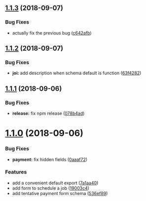 ## [1.1.3](https://github.com/oscar-g/job-board-schema/compare/v1.1.2...v1.1.3) (2018-09-07)


### Bug Fixes

* actually fix the previous bug ([c642afb](https://github.com/oscar-g/job-board-schema/commit/c642afb))

## [1.1.2](https://github.com/oscar-g/job-board-schema/compare/v1.1.1...v1.1.2) (2018-09-07)


### Bug Fixes

* **joi:** add description when schema default is function ([63f4282](https://github.com/oscar-g/job-board-schema/commit/63f4282))

## [1.1.1](https://github.com/oscar-g/job-board-schema/compare/v1.1.0...v1.1.1) (2018-09-06)


### Bug Fixes

* **release:** fix npm release ([078b4ad](https://github.com/oscar-g/job-board-schema/commit/078b4ad))

# [1.1.0](https://github.com/oscar-g/job-board-schema/compare/v1.0.5...v1.1.0) (2018-09-06)


### Bug Fixes

* **payment:** fix hidden fields ([0aaaf72](https://github.com/oscar-g/job-board-schema/commit/0aaaf72))


### Features

* add a convenient default export ([7a1aa40](https://github.com/oscar-g/job-board-schema/commit/7a1aa40))
* add form to schedule a job ([19003c4](https://github.com/oscar-g/job-board-schema/commit/19003c4))
* add tentative payment form schema ([536ef89](https://github.com/oscar-g/job-board-schema/commit/536ef89))
